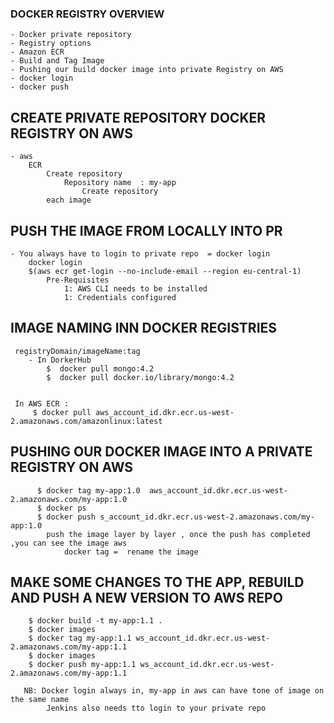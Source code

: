 ### DOCKER REGISTRY  OVERVIEW
    - Docker private repository
    - Registry options
    - Amazon ECR
    - Build and Tag Image
    - Pushing our build docker image into private Registry on AWS
    - docker login
    - docker push

## CREATE PRIVATE REPOSITORY DOCKER REGISTRY ON AWS
    - aws 
        ECR
            Create repository
                Repository name  : my-app
                    Create repository
            each image

## PUSH THE IMAGE FROM LOCALLY INTO PR
    - You always have to login to private repo  = docker login
        docker login
        $(aws ecr get-login --no-include-email --region eu-central-1)
            Pre-Requisites
                1: AWS CLI needs to be installed
                1: Credentials configured
 
## IMAGE NAMING INN DOCKER REGISTRIES
     registryDomain/imageName:tag
        - In DorkerHub
            $  docker pull mongo:4.2
            $  docker pull docker.io/library/mongo:4.2
            

     In AWS ECR :
         $ docker pull aws_account_id.dkr.ecr.us-west-2.amazonaws.com/amazonlinux:latest
 
## PUSHING OUR DOCKER IMAGE INTO A PRIVATE REGISTRY ON AWS
          $ docker tag my-app:1.0  aws_account_id.dkr.ecr.us-west-2.amazonaws.com/my-app:1.0
          $ docker ps
          $ docker push s_account_id.dkr.ecr.us-west-2.amazonaws.com/my-app:1.0
            push the image layer by layer , once the push has completed ,you can see the image aws
                docker tag =  rename the image 

## MAKE SOME CHANGES TO THE APP, REBUILD AND PUSH A NEW VERSION TO AWS REPO
        $ docker build -t my-app:1.1 .
        $ docker images
        $ docker tag my-app:1.1 ws_account_id.dkr.ecr.us-west-2.amazonaws.com/my-app:1.1 
        $ docker images
        $ docker push my-app:1.1 ws_account_id.dkr.ecr.us-west-2.amazonaws.com/my-app:1.1 

       NB: Docker login always in, my-app in aws can have tone of image on the same name
            Jenkins also needs tto login to your private repo
         